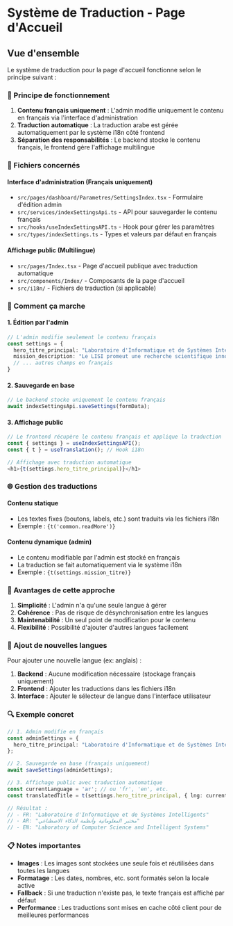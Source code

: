 # Système de Traduction - Page d'Accueil

## Vue d'ensemble

Le système de traduction pour la page d'accueil fonctionne selon le principe suivant :

### 🎯 Principe de fonctionnement

1. **Contenu français uniquement** : L'admin modifie uniquement le contenu en français via l'interface d'administration
2. **Traduction automatique** : La traduction arabe est gérée automatiquement par le système i18n côté frontend
3. **Séparation des responsabilités** : Le backend stocke le contenu français, le frontend gère l'affichage multilingue

### 📁 Fichiers concernés

#### Interface d'administration (Français uniquement)
- `src/pages/dashboard/Parametres/SettingsIndex.tsx` - Formulaire d'édition admin
- `src/services/indexSettingsApi.ts` - API pour sauvegarder le contenu français
- `src/hooks/useIndexSettingsAPI.ts` - Hook pour gérer les paramètres
- `src/types/indexSettings.ts` - Types et valeurs par défaut en français

#### Affichage public (Multilingue)
- `src/pages/Index.tsx` - Page d'accueil publique avec traduction automatique
- `src/components/Index/` - Composants de la page d'accueil
- `src/i18n/` - Fichiers de traduction (si applicable)

### 🔧 Comment ça marche

#### 1. Édition par l'admin
```typescript
// L'admin modifie seulement le contenu français
const settings = {
  hero_titre_principal: "Laboratoire d'Informatique et de Systèmes Intelligents",
  mission_description: "Le LISI promeut une recherche scientifique innovante...",
  // ... autres champs en français
}
```

#### 2. Sauvegarde en base
```typescript
// Le backend stocke uniquement le contenu français
await indexSettingsApi.saveSettings(formData);
```

#### 3. Affichage public
```typescript
// Le frontend récupère le contenu français et applique la traduction
const { settings } = useIndexSettingsAPI();
const { t } = useTranslation(); // Hook i18n

// Affichage avec traduction automatique
<h1>{t(settings.hero_titre_principal)}</h1>
```

### 🌐 Gestion des traductions

#### Contenu statique
- Les textes fixes (boutons, labels, etc.) sont traduits via les fichiers i18n
- Exemple : `{t('common.readMore')}`

#### Contenu dynamique (admin)
- Le contenu modifiable par l'admin est stocké en français
- La traduction se fait automatiquement via le système i18n
- Exemple : `{t(settings.mission_titre)}`

### 📝 Avantages de cette approche

1. **Simplicité** : L'admin n'a qu'une seule langue à gérer
2. **Cohérence** : Pas de risque de désynchronisation entre les langues
3. **Maintenabilité** : Un seul point de modification pour le contenu
4. **Flexibilité** : Possibilité d'ajouter d'autres langues facilement

### 🚀 Ajout de nouvelles langues

Pour ajouter une nouvelle langue (ex: anglais) :

1. **Backend** : Aucune modification nécessaire (stockage français uniquement)
2. **Frontend** : Ajouter les traductions dans les fichiers i18n
3. **Interface** : Ajouter le sélecteur de langue dans l'interface utilisateur

### 🔍 Exemple concret

```typescript
// 1. Admin modifie en français
const adminSettings = {
  hero_titre_principal: "Laboratoire d'Informatique et de Systèmes Intelligents"
};

// 2. Sauvegarde en base (français uniquement)
await saveSettings(adminSettings);

// 3. Affichage public avec traduction automatique
const currentLanguage = 'ar'; // ou 'fr', 'en', etc.
const translatedTitle = t(settings.hero_titre_principal, { lng: currentLanguage });

// Résultat :
// - FR: "Laboratoire d'Informatique et de Systèmes Intelligents"
// - AR: "مختبر المعلوماتية وأنظمة الذكاء الاصطناعي"
// - EN: "Laboratory of Computer Science and Intelligent Systems"
```

### 📋 Notes importantes

- **Images** : Les images sont stockées une seule fois et réutilisées dans toutes les langues
- **Formatage** : Les dates, nombres, etc. sont formatés selon la locale active
- **Fallback** : Si une traduction n'existe pas, le texte français est affiché par défaut
- **Performance** : Les traductions sont mises en cache côté client pour de meilleures performances 